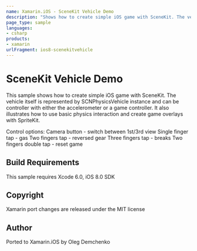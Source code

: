 ```yaml
---
name: Xamarin.iOS - SceneKit Vehicle Demo
description: "Shows how to create simple iOS game with SceneKit. The vehicle itself is represented by SCNPhysicsVehicle instance and can be... #ios8"
page_type: sample
languages:
- csharp
products:
- xamarin
urlFragment: ios8-scenekitvehicle
---
```

# SceneKit Vehicle Demo

This sample shows how to create simple iOS game with SceneKit. The vehicle itself is represented by SCNPhysicsVehicle instance and can be controller with either the accelerometer or a game controller. It also illustrates how to use basic physics interaction and create game overlays with SpriteKit.

Control options:
Camera button - switch between 1st/3rd view
Single finger tap - gas
Two fingers tap - reversed gear
Three fingers tap - breaks
Two fingers double tap - reset game


## Build Requirements

This sample requires Xcode 6.0, iOS 8.0 SDK

## Copyright

Xamarin port changes are released under the MIT license

## Author 

Ported to Xamarin.iOS by Oleg Demchenko
